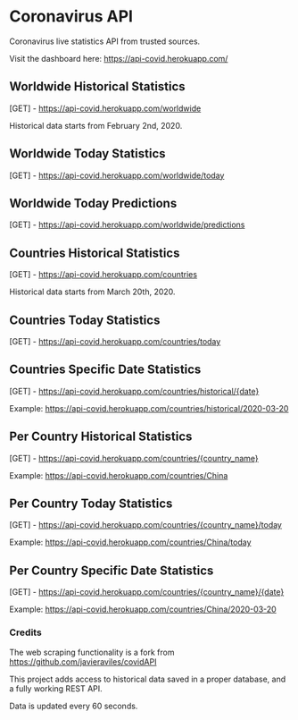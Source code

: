 # Coronavirus API
Coronavirus live statistics API from trusted sources.

Visit the dashboard here: https://api-covid.herokuapp.com/

## Worldwide Historical Statistics 
[GET] - https://api-covid.herokuapp.com/worldwide

Historical data starts from February 2nd, 2020.

## Worldwide Today Statistics 
[GET] - https://api-covid.herokuapp.com/worldwide/today

## Worldwide Today Predictions 
[GET] - https://api-covid.herokuapp.com/worldwide/predictions

## Countries Historical Statistics
[GET] - https://api-covid.herokuapp.com/countries

Historical data starts from March 20th, 2020.

## Countries Today Statistics
[GET] - https://api-covid.herokuapp.com/countries/today

## Countries Specific Date Statistics
[GET] - https://api-covid.herokuapp.com/countries/historical/{date}

Example: https://api-covid.herokuapp.com/countries/historical/2020-03-20

## Per Country Historical Statistics
[GET] - https://api-covid.herokuapp.com/countries/{country_name}

Example: https://api-covid.herokuapp.com/countries/China

## Per Country Today Statistics
[GET] - https://api-covid.herokuapp.com/countries/{country_name}/today

Example: https://api-covid.herokuapp.com/countries/China/today

## Per Country Specific Date Statistics
[GET] - https://api-covid.herokuapp.com/countries/{country_name}/{date}

Example: https://api-covid.herokuapp.com/countries/China/2020-03-20

### Credits
The web scraping functionality is a fork from https://github.com/javieraviles/covidAPI

This project adds access to historical data saved in a proper database, and a fully working REST API.

Data is updated every 60 seconds.
